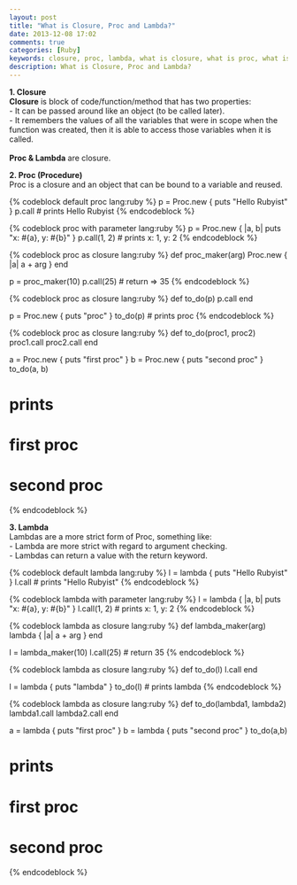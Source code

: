```yaml
---
layout: post
title: "What is Closure, Proc and Lambda?"
date: 2013-12-08 17:02
comments: true
categories: [Ruby]
keywords: closure, proc, lambda, what is closure, what is proc, what is lambda
description: What is Closure, Proc and Lambda?
---
```


<!-- **Content start here** -->
<p>
<strong>1. Closure</strong><br/>
<strong>Closure</strong> is block of code/function/method that has two properties:<br/>
- It can be passed around like an object (to be called later).<br/>
- It remembers the values of all the variables that were in scope when the function was created, then it is able to access those variables when it is called.<br/><br/>
<strong>Proc & Lambda</strong> are closure.
</p>

<p>
<strong>2. Proc (Procedure)</strong><br/>
Proc is a closure and an object that can be bound to a variable and reused.
</p>
{% codeblock default proc lang:ruby %}
p = Proc.new { puts "Hello Rubyist" }
p.call # prints Hello Rubyist
{% endcodeblock %}

{% codeblock proc with parameter lang:ruby %}
p = Proc.new { |a, b| puts "x: #{a}, y: #{b}" }
p.call(1, 2) # prints x: 1, y: 2
{% endcodeblock %}

{% codeblock proc as closure lang:ruby %}
def proc_maker(arg)
  Proc.new { |a| a + arg }
end

p = proc_maker(10)
p.call(25) # return => 35
{% endcodeblock %}

{% codeblock proc as closure lang:ruby %}
def to_do(p)
  p.call
end

p = Proc.new { puts "proc" }
to_do(p) # prints proc
{% endcodeblock %}

{% codeblock proc as closure lang:ruby %}
def to_do(proc1, proc2)
  proc1.call
  proc2.call
end

a = Proc.new { puts "first proc" }
b = Proc.new { puts "second proc" }
to_do(a, b)

# prints
# first proc
# second proc
{% endcodeblock %}

<p>
<strong>3. Lambda</strong><br/>
Lambdas are a more strict form of Proc, something like:<br/>
- Lambda are more strict with regard to argument checking.<br/>
- Lambdas can return a value with the return keyword.
</p>
{% codeblock default lambda lang:ruby %}
l = lambda { puts "Hello Rubyist" }
l.call # prints "Hello Rubyist"
{% endcodeblock %}

{% codeblock lambda with parameter lang:ruby %}
l = lambda { |a, b| puts "x: #{a}, y: #{b}" }
l.call(1, 2) # prints x: 1, y: 2
{% endcodeblock %}

{% codeblock lambda as closure lang:ruby %}
def lambda_maker(arg)
  lambda { |a| a + arg }
end

l = lambda_maker(10)
l.call(25) # return 35
{% endcodeblock %}

{% codeblock lambda as closure lang:ruby %}
def to_do(l)
  l.call
end

l = lambda { puts "lambda" }
to_do(l) # prints lambda
{% endcodeblock %}

{% codeblock lambda as closure lang:ruby %}
def to_do(lambda1, lambda2)
  lambda1.call
  lambda2.call
end

a = lambda { puts "first proc" }
b = lambda { puts "second proc" }
to_do(a,b)

# prints
# first proc
# second proc
{% endcodeblock %}